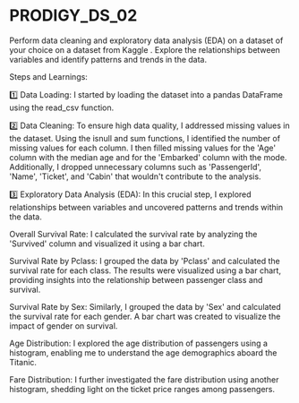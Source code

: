 # PRODIGY_DS_02
 Perform data cleaning and exploratory data analysis (EDA) on a dataset of your choice on a dataset from Kaggle . Explore the relationships between variables and identify patterns and trends in the data.


Steps and Learnings:

1️⃣ Data Loading:
I started by loading the dataset into a pandas DataFrame using the read_csv function.

2️⃣ Data Cleaning:
To ensure high data quality, I addressed missing values in the dataset. Using the isnull and sum functions, I identified the number of missing values for each column. I then filled missing values for the 'Age' column with the median age and for the 'Embarked' column with the mode. Additionally, I dropped unnecessary columns such as 'PassengerId', 'Name', 'Ticket', and 'Cabin' that wouldn't contribute to the analysis.

3️⃣ Exploratory Data Analysis (EDA):
In this crucial step, I explored relationships between variables and uncovered patterns and trends within the data.

Overall Survival Rate:
I calculated the survival rate by analyzing the 'Survived' column and visualized it using a bar chart.

Survival Rate by Pclass:
I grouped the data by 'Pclass' and calculated the survival rate for each class. The results were visualized using a bar chart, providing insights into the relationship between passenger class and survival.

Survival Rate by Sex:
Similarly, I grouped the data by 'Sex' and calculated the survival rate for each gender. A bar chart was created to visualize the impact of gender on survival.

Age Distribution:
I explored the age distribution of passengers using a histogram, enabling me to understand the age demographics aboard the Titanic.

Fare Distribution:
I further investigated the fare distribution using another histogram, shedding light on the ticket price ranges among passengers.
